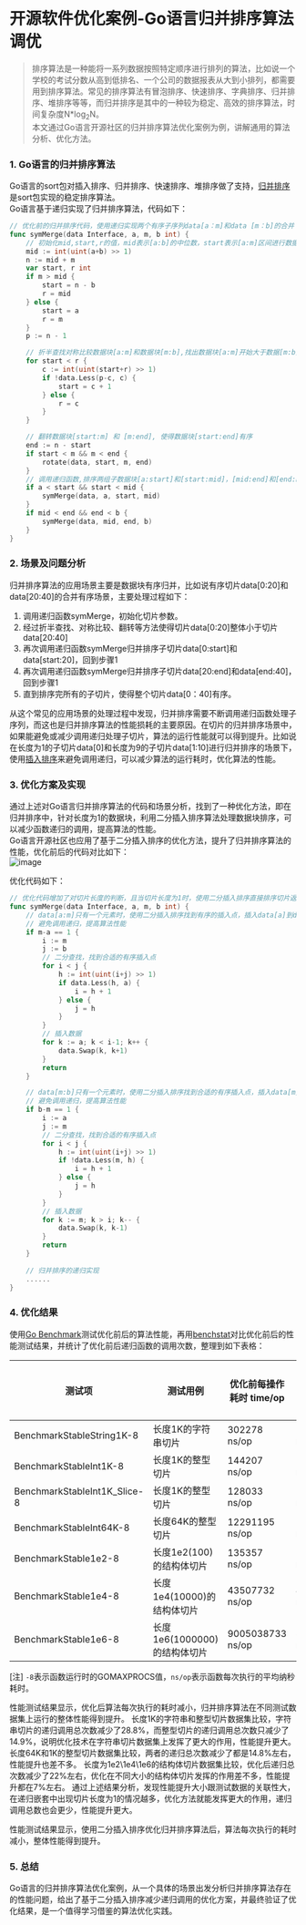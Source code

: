 # 开源软件优化案例-Go语言归并排序算法调优
> 排序算法是一种能将一系列数据按照特定顺序进行排列的算法，比如说一个学校的考试分数从高到低排名、一个公司的数据报表从大到小排列，都需要用到排序算法。常见的排序算法有冒泡排序、快速排序、字典排序、归并排序、堆排序等等，而归并排序是其中的一种较为稳定、高效的排序算法，时间复杂度N*log<sub>2</sub>N。  
> 本文通过Go语言开源社区的归并排序算法优化案例为例，讲解通用的算法分析、优化方法。

### 1. Go语言的归并排序算法
Go语言的sort包对插入排序、归并排序、快速排序、堆排序做了支持，[归并排序](https://zh.wikipedia.org/wiki/%E5%BD%92%E5%B9%B6%E6%8E%92%E5%BA%8F)是sort包实现的稳定排序算法。  
Go语言基于递归实现了归并排序算法，代码如下：

```go
// 优化前的归并排序代码，使用递归实现两个有序子序列data[a：m]和data [m：b]的合并 
func symMerge(data Interface, a, m, b int) {
	// 初始化mid,start,r的值，mid表示[a:b]的中位数，start表示[a:m]区间进行数据交换的开始下标，r表示[a:m]区间进行数据交换的最右下标
	mid := int(uint(a+b) >> 1) 
	n := mid + m
	var start, r int
	if m > mid {
		start = n - b
		r = mid
	} else {
		start = a
		r = m
	}
	p := n - 1

	// 折半查找对称比较数据块[a:m]和数据块[m:b],找出数据块[a:m]开始大于数据[m:b]的下标位置start
	for start < r {
		c := int(uint(start+r) >> 1)
		if !data.Less(p-c, c) {
			start = c + 1
		} else {
			r = c
		}
	}

	// 翻转数据块[start:m] 和 [m:end], 使得数据块[start:end]有序
	end := n - start
	if start < m && m < end {
		rotate(data, start, m, end)
	}
	// 调用递归函数,排序两组子数据块[a:start]和[start:mid]，[mid:end]和[end:b]
	if a < start && start < mid {
		symMerge(data, a, start, mid)
	}
	if mid < end && end < b {
		symMerge(data, mid, end, b) 
	}
}
```

### 2. 场景及问题分析
归并排序算法的应用场景主要是数据块有序归并，比如说有序切片data[0:20]和data[20:40]的合并有序场景，主要处理过程如下：

1. 调用递归函数symMerge，初始化切片参数。
2. 经过折半查找、对称比较、翻转等方法使得切片data[0:20]整体小于切片data[20:40]
3. 再次调用递归函数symMerge归并排序子切片data[0:start]和data[start:20]，回到步骤1
4. 再次调用递归函数symMerge归并排序子切片data[20:end]和data[end:40]，回到步骤1
5. 直到排序完所有的子切片，使得整个切片data[0：40]有序。

从这个常见的应用场景的处理过程中发现，归并排序需要不断调用递归函数处理子序列，而这也是归并排序算法的性能损耗的主要原因。在切片的归并排序场景中，如果能避免或减少调用递归处理子切片，算法的运行性能就可以得到提升。比如说在长度为1的子切片data[0]和长度为9的子切片data[1:10]进行归并排序的场景下，使用[插入排序](https://baike.baidu.com/item/%E4%BA%8C%E5%88%86%E6%B3%95%E6%8F%92%E5%85%A5%E6%8E%92%E5%BA%8F)来避免调用递归，可以减少算法的运行耗时，优化算法的性能。

### 3. 优化方案及实现
通过上述对Go语言归并排序算法的代码和场景分析，找到了一种优化方法，即在归并排序中，针对长度为1的数据块，利用二分插入排序算法处理数据块排序，可以减少函数递归的调用，提高算法的性能。    
Go语言开源社区也应用了基于二分插入排序的优化方法，提升了归并排序算法的性能，优化前后的代码对比如下：   
![image](images/cl-2219-optCompare.PNG)

优化代码如下：
```go
// 优化代码增加了对切片长度的判断，且当切片长度为1时，使用二分插入排序直接排序切片返回。
func symMerge(data Interface, a, m, b int) {
    // data[a:m]只有一个元素时，使用二分插入排序找到有序的插入点，插入data[a]到data[m:b] 
    // 避免调用递归，提高算法性能
    if m-a == 1 { 
        i := m
        j := b
        // 二分查找，找到合适的有序插入点
        for i < j {
            h := int(uint(i+j) >> 1) 
            if data.Less(h, a) {
                i = h + 1
            } else {
                j = h
            }
        }
        // 插入数据
        for k := a; k < i-1; k++ {
            data.Swap(k, k+1)
        }
        return
    }

    // data[m:b]只有一个元素时，使用二分插入排序找到合适的有序插入点，插入data[m]到data[a:m]
    // 避免调用递归，提高算法性能
    if b-m == 1 { 
        i := a
        j := m
        // 二分查找，找到合适的有序插入点
        for i < j { 
            h := int(uint(i+j) >> 1)
            if !data.Less(m, h) {
                i = h + 1
            } else {
                j = h
            }
        }
        // 插入数据
        for k := m; k > i; k-- {
            data.Swap(k, k-1)
        }
        return
    }
    
    // 归并排序的递归实现
    ......
}
```

### 4. 优化结果
使用[Go Benchmark](https://golang.org/pkg/testing/)测试优化前后的算法性能，再用[benchstat](https://godoc.org/golang.org/x/perf/cmd/benchstat)对比优化前后的性能测试结果，并统计了优化前后递归函数的调用次数，整理到如下表格： 

测试项 | 测试用例 |优化前每操作耗时 time/op |	优化后每操作耗时 time/op  | 耗时对比 | 优化前调用递归函数总次数 | 优化调用递归函数总次数 | 调用递归函数总次数对比
---|---|---|---|---|---|---|---|
BenchmarkStableString1K-8 | 长度1K的字符串切片 | 302278 ns/op | 288879 ns/op | -2.71% | 1110 | 790 | -28.8%
BenchmarkStableInt1K-8 | 长度1K的整型切片 | 144207 ns/op | 139911 ns/op | -0.96% | 689 | 586 | -14.9%
BenchmarkStableInt1K_Slice-8 | 长度1K的整型切片 | 128033 ns/op | 127660 ns/op | -0.53% | 689 | 586 | -14.9% 
BenchmarkStableInt64K-8 | 长度64K的整型切片 | 12291195 ns/op | 12119536 ns/op | -0.75% | 48465 | 41280 | -14.8% 
BenchmarkStable1e2-8 | 长度1e2(100)的结构体切片 | 135357 ns/op | 124875 ns/op | -7.17% | 1079 | 807 | -25.2%
BenchmarkStable1e4-8 | 长度1e4(10000)的结构体切片 | 43507732 ns/op | 40183173 ns/op | -7.64% | 449735 | 350205 | -22.1%
BenchmarkStable1e6-8 | 长度1e6(1000000)的结构体切片 | 9005038733 ns/op | 8440007994 ns/op | -7.69% | 79347843 | 61483110 | -22.5%

[注] `-8`表示函数运行时的GOMAXPROCS值，`ns/op`表示函数每次执行的平均纳秒耗时。

性能测试结果显示，优化后算法每次执行的耗时减小，归并排序算法在不同测试数据集上运行的整体性能得到提升。
长度1K的字符串和整型切片数据集比较，字符串切片的递归调用总次数减少了28.8%，而整型切片的递归调用总次数只减少了14.9%，说明优化技术在字符串切片数据集上发挥了更大的作用，性能提升更大。
长度64K和1K的整型切片数据集比较，两者的递归总次数减少了都是14.8%左右，性能提升也差不多。
长度为1e2\1e4\1e6的结构体切片数据集比较，优化后递归总次数减少了22%左右，优化在不同大小的结构体切片发挥的作用差不多，性能提升都在7%左右。
通过上述结果分析，发现性能提升大小跟测试数据的关联性大，在递归嵌套中出现切片长度为1的情况越多，优化方法就能发挥更大的作用，递归调用总数也会更少，性能提升更大。

性能测试结果显示，使用二分插入排序优化归并排序算法后，算法每次执行的耗时减小，整体性能得到提升。

### 5. 总结
Go语言的归并排序算法优化案例，从一个具体的场景出发分析归并排序算法存在的性能问题，给出了基于二分插入排序减少递归调用的优化方案，并最终验证了优化结果，是一个值得学习借鉴的算法优化实践。
